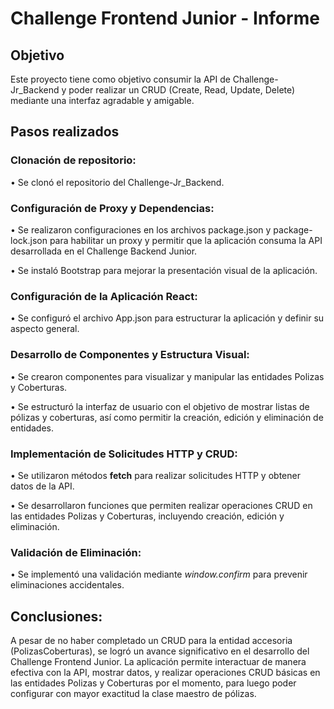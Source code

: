 # Challenge Frontend Junior - Informe

## Objetivo

Este proyecto tiene como objetivo consumir la API de Challenge-Jr_Backend y poder realizar un CRUD (Create, Read, Update, Delete) mediante una interfaz agradable y amigable.

## Pasos realizados

### Clonación de repositorio:
• Se clonó el repositorio del Challenge-Jr_Backend.

### Configuración de Proxy y Dependencias:
• Se realizaron configuraciones en los archivos package.json y package-lock.json para habilitar un proxy y permitir que la aplicación consuma la API desarrollada en el Challenge Backend Junior.

• Se instaló Bootstrap para mejorar la presentación visual de la aplicación.

### Configuración de la Aplicación React:
• Se configuró el archivo App.json para estructurar la aplicación y definir su aspecto general.

### Desarrollo de Componentes y Estructura Visual:
• Se crearon componentes para visualizar y manipular las entidades Polizas y Coberturas.

• Se estructuró la interfaz de usuario con el objetivo de mostrar listas de pólizas y coberturas, así como permitir la creación, edición y eliminación de entidades.

### Implementación de Solicitudes HTTP y CRUD:
• Se utilizaron métodos **fetch** para realizar solicitudes HTTP y obtener datos de la API.

• Se desarrollaron funciones que permiten realizar operaciones CRUD en las entidades Polizas y Coberturas, incluyendo creación, edición y eliminación.

### Validación de Eliminación:
• Se implementó una validación mediante *window.confirm* para prevenir eliminaciones accidentales.

## Conclusiones: 
A pesar de no haber completado un CRUD para la entidad accesoria (PolizasCoberturas), se logró un avance significativo en el desarrollo del Challenge Frontend Junior. La aplicación permite interactuar de manera efectiva con la API, mostrar datos, y realizar operaciones CRUD básicas en las entidades Polizas y Coberturas por el momento, para luego poder configurar con mayor exactitud la clase maestro de pólizas. 

